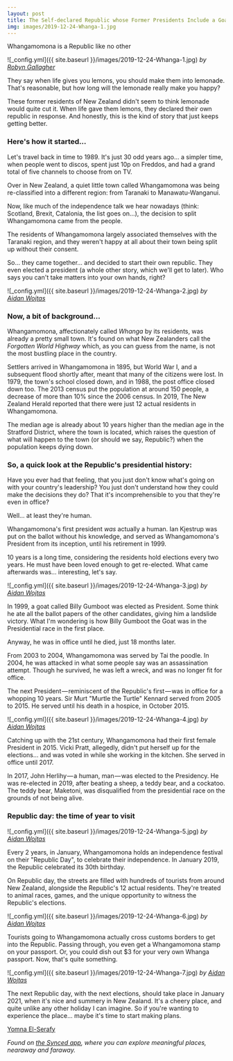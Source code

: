 ```yaml
---
layout: post
title: The Self-declared Republic whose Former Presidents Include a Goat and a Poodle
img: images/2019-12-24-Whanga-1.jpg
---
```


Whangamomona is a Republic like no other


![_config.yml]({{ site.baseurl }}/images/2019-12-24-Whanga-1.jpg)
*by [Robyn Gallagher](https://www.flickr.com/people/21944795@N00)*


They say when life gives you lemons, you should make them into lemonade. That's reasonable, but how long will the lemonade really make you happy?

These former residents of New Zealand didn't seem to think lemonade would quite cut it. When life gave them lemons, they declared their own republic in response. And honestly, this is the kind of story that just keeps getting better. 

### **Here&#39;s how it started…**

Let&#39;s travel back in time to 1989. It&#39;s just 30 odd years ago… a simpler time, when people went to discos, spent just 10p on Freddos, and had a grand total of five channels to choose from on TV.

Over in New Zealand, a quiet little town called Whangamomona was being re-classified into a different region: from Taranaki to Manawatu-Wanganui.

Now, like much of the independence talk we hear nowadays (think: Scotland, Brexit, Catalonia, the list goes on…), the decision to split Whangamomona came from the people.

The residents of Whangamomona largely associated themselves with the Taranaki region, and they weren&#39;t happy at all about their town being split up without their consent.

So… they came together… and decided to start their own republic. They even elected a president (a whole other story, which we&#39;ll get to later). Who says you can&#39;t take matters into your own hands, right?


![_config.yml]({{ site.baseurl }}/images/2019-12-24-Whanga-2.jpg)
*by [Aidan Wojtas](https://www.flickr.com/people/31909437@N00)*


### **Now, a bit of background…**

Whangamomona, affectionately called _Whanga_ by its residents, was already a pretty small town. It&#39;s found on what New Zealanders call the _Forgotten World Highway_ which, as you can guess from the name, is not the most bustling place in the country.

Settlers arrived in Whangamomona in 1895, but World War I, and a subsequent flood shortly after, meant that many of the citizens were lost. In 1979, the town&#39;s school closed down, and in 1988, the post office closed down too. The 2013 census put the population at around 150 people, a decrease of more than 10% since the 2006 census. In 2019, The New Zealand Herald reported that there were just 12 actual residents in Whangamomona.

The median age is already about 10 years higher than the median age in the Stratford District, where the town is located, which raises the question of what will happen to the town (or should we say, Republic?) when the population keeps dying down.

### **So, a quick look at the Republic&#39;s presidential history:**

Have you ever had that feeling, that you just don&#39;t know what&#39;s going on with your country&#39;s leadership? You just don&#39;t understand how they could make the decisions they do? That it&#39;s incomprehensible to you that they&#39;re even in office?

Well… at least they&#39;re human.

Whangamomona&#39;s first president _was_ actually a human. Ian Kjestrup was put on the ballot without his knowledge, and served as Whangamomona&#39;s President from its inception, until his retirement in 1999.

10 years is a long time, considering the residents hold elections every two years. He must have been loved enough to get re-elected. What came afterwards was… interesting, let&#39;s say.


![_config.yml]({{ site.baseurl }}/images/2019-12-24-Whanga-3.jpg)
*by [Aidan Wojtas](https://www.flickr.com/people/31909437@N00)*


In 1999, a goat called Billy Gumboot was elected as President. Some think he ate all the ballot papers of the other candidates, giving him a landslide victory. What I&#39;m wondering is how Billy Gumboot the Goat was in the Presidential race in the first place.

Anyway, he was in office until he died, just 18 months later.

From 2003 to 2004, Whangamomona was served by Tai the poodle. In 2004, he was attacked in what some people say was an assassination attempt. Though he survived, he was left a wreck, and was no longer fit for office.

The next President — reminiscent of the Republic&#39;s first — was in office for a whopping 10 years. Sir Murt &quot;Murtle the Turtle&quot; Kennard served from 2005 to 2015. He served until his death in a hospice, in October 2015.


![_config.yml]({{ site.baseurl }}/images/2019-12-24-Whanga-4.jpg)
*by [Aidan Wojtas](https://www.flickr.com/people/31909437@N00)*


Catching up with the 21st century, Whangamomona had their first female President in 2015. Vicki Pratt, allegedly, didn&#39;t put herself up for the elections… and was voted in while she working in the kitchen. She served in office until 2017.

In 2017, John Herlihy — a human, man — was elected to the Presidency. He was re-elected in 2019, after beating a sheep, a teddy bear, and a cockatoo. The teddy bear, Maketoni, was disqualified from the presidential race on the grounds of not being alive.

### **Republic day: the time of year to visit**


![_config.yml]({{ site.baseurl }}/images/2019-12-24-Whanga-5.jpg)
*by [Aidan Wojtas](https://www.flickr.com/people/31909437@N00)*


Every 2 years, in January, Whangamomona holds an independence festival on their &quot;Republic Day&quot;, to celebrate their independence. In January 2019, the Republic celebrated its 30th birthday.

On Republic day, the streets are filled with hundreds of tourists from around New Zealand, alongside the Republic&#39;s 12 actual residents. They&#39;re treated to animal races, games, and the unique opportunity to witness the Republic&#39;s elections.


![_config.yml]({{ site.baseurl }}/images/2019-12-24-Whanga-6.jpg)
*by [Aidan Wojtas](https://www.flickr.com/people/31909437@N00)*


Tourists going to Whangamomona actually cross customs borders to get into the Republic. Passing through, you even get a Whangamomona stamp on your passport. Or, you could dish out $3 for your very own Whanga passport. Now, that&#39;s quite something.


![_config.yml]({{ site.baseurl }}/images/2019-12-24-Whanga-7.jpg)
*by [Aidan Wojtas](https://www.flickr.com/people/31909437@N00)*


The next Republic day, with the next elections, should take place in January 2021, when it&#39;s nice and summery in New Zealand. It&#39;s a cheery place, and quite unlike any other holiday I can imagine. So if you&#39;re wanting to experience the place… maybe it&#39;s time to start making plans.

[Yomna El-Serafy](https://medium.com/u/cfdf8602e700)

_Found on [the Synced app](http://onelink.to/8ttzr9), where you can explore meaningful places, nearaway and faraway._

